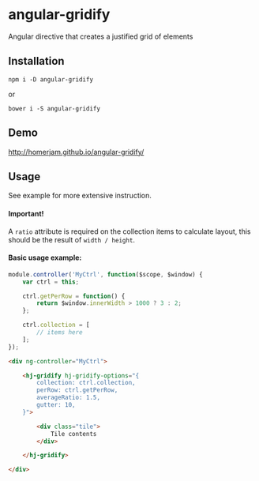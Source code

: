# angular-gridify

Angular directive that creates a justified grid of elements

## Installation

`npm i -D angular-gridify`

or

`bower i -S angular-gridify`

## Demo

http://homerjam.github.io/angular-gridify/

## Usage

See example for more extensive instruction.

#### Important!
A `ratio` attribute is required on the collection items to calculate layout, this should be the result of `width / height`.

#### Basic usage example:
```js
module.controller('MyCtrl', function($scope, $window) {
    var ctrl = this;

    ctrl.getPerRow = function() {
        return $window.innerWidth > 1000 ? 3 : 2;
    };

    ctrl.collection = [
        // items here
    ];
});
```
```html
<div ng-controller="MyCtrl">

    <hj-gridify hj-gridify-options="{
        collection: ctrl.collection,
        perRow: ctrl.getPerRow,
        averageRatio: 1.5,
        gutter: 10,
    }">

        <div class="tile">
            Tile contents
        </div>

    </hj-gridify>

</div>
```
